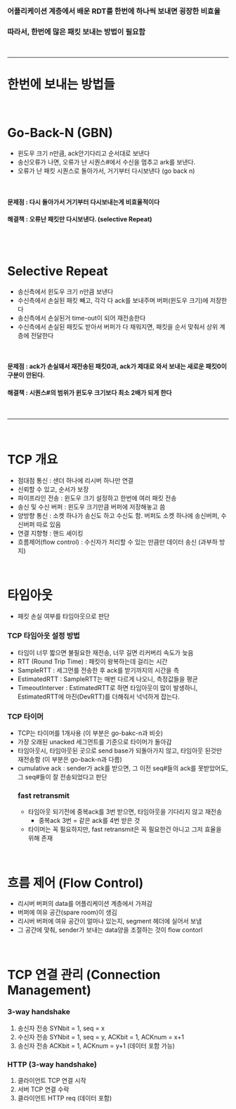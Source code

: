 ### 어플리케이션 계층에서 배운 RDT를 한번에 하나씩 보내면 굉장한 비효율
### 따라서, 한번에 많은 패킷 보내는 방법이 필요함

<br>

---

# 한번에 보내는 방법들 

<br>

# Go-Back-N (GBN)
- 윈도우 크기 n만큼, ack안기다리고 순서대로 보낸다
- 송신오류가 나면, 오류가 난 시퀀스#에서 수신을 멈추고 ark를 보낸다.
- 오류가 난 패킷 시퀀스로 돌아가서, 거기부터 다시보낸다 (go back n)

<br>

#### 문제점 : 다시 돌아가서 거기부터 다시보내는게 비효율적이다
#### 해결책 : 오류난 패킷만 다시보낸다. (selective Repeat)

<br>



<br>

# Selective Repeat
- 송신측에서 윈도우 크기 n만큼 보낸다
- 수신측에서 손실된 패킷 빼고, 각각 다 ack를 보내주며 버퍼(윈도우 크기)에 저장한다
- 송신측에서 손실된거 time-out이 되어 재전송한다
- 수신측에서 손실된 패킷도 받아서 버퍼가 다 채워지면, 패킷을 순서 맞춰서 상위 계층에 전달한다
<br>

#### 문제점 : ack가 손실돼서 재전송된 패킷0과, ack가 제대로 와서 보내는 새로운 패킷0이 구분이 안된다.
#### 해결책 : 시퀀스#의 범위가 윈도우 크기보다 최소 2배가 되게 한다

<br>

---

<br>

# TCP 개요
- 점대점 통신 : 샌더 하나에 리시버 하나만 연결
- 신뢰할 수 있고, 순서가 보장
- 파이프라인 전송 : 윈도우 크기 설정하고 한번에 여러 패킷 전송
- 송신 및 수신 버퍼 : 윈도우 크기만큼 버퍼에 저장해놓고 씀
- 양방향 통신 : 소켓 하나가 송신도 하고 수신도 함. 버퍼도 소켓 하나에 송신버퍼, 수신버퍼 따로 있음
- 연결 지향형 : 핸드 셰이킹
- 흐름제어(flow control) : 수신자가 처리할 수 있는 만큼만 데이터 송신 (과부하 방지)

<br>

# 타임아웃
- 패킷 손실 여부를 타임아웃으로 판단
### TCP 타임아웃 설정 방법
- 타임이 너무 짧으면 불필요한 재전송, 너무 길면 리커버리 속도가 늦음
- RTT (Round Trip Time) : 패킷이 왕복하는데 걸리는 시간
- SampleRTT : 세그먼를 전송한 후 ack를 받기까지의 시간을 측
- EstimatedRTT : SampleRTT는 매번 다르게 나오니, 측정값들을 평균
- TimeoutInterver : EstimatedRTT로 하면 타임아웃이 많이 발생하니, EstimatedRTT에 마진(DevRTT)를 더해줘서 넉넉하게 잡는다.
### TCP 타이머
- TCP는 타이머를 1개사용 (이 부분은 go-bakc-n과 비슷)
- 가장 오래된 unacked 세그먼트를 기준으로 타이머가 돌아감
- 타임아웃시, 타임아웃된 곳으로 send base가 되돌아가지 않고, 타임아웃 된것만 재전송함 (이 부분은 go-back-n과 다름)
- cumulative ack : sender가 ack를 받으면, 그 이전 seq#들의 ack를 못받았어도, 그 seq#들이 잘 전송되었다고 판단
  ### fast retransmit
  - 타임아웃 되기전에 중복ack를 3번 받으면, 타임아웃을 기다리지 않고 재전송
    - 중복ack 3번 = 같은 ack를 4번 받은 것
  - 타이머는 꼭 필요하지만, fast retransmit은 꼭 필요한건 아니고 그저 효율을 위해 존재

<br>

# 흐름 제어 (Flow Control)
- 리시버 버퍼의 data를 어플리케이션 계층에서 가져감
- 버퍼에 여유 공간(spare room)이 생김
- 리시버 버퍼에 여유 공간이 얼마나 있는지, segment 헤더에 실어서 보냄
- 그 공간에 맞춰, sender가 보내는 data양을 조절하는 것이 flow contorl

<br>

# TCP 연결 관리 (Connection Management)
### 3-way handshake
1. 송신자 전송 SYNbit = 1, seq = x
2. 수신자 전송 SYNbit = 1, seq = y, ACKbit = 1, ACKnum = x+1
3. 송신자 전송 ACKbit = 1, ACKnum = y+1 (데이터 포함 가능)
### HTTP (3-way handshake)
1. 클라이언트 TCP 연결 시작
2. 서버 TCP 연결 수락
3. 클라이언트 HTTP req (데이터 포함)
